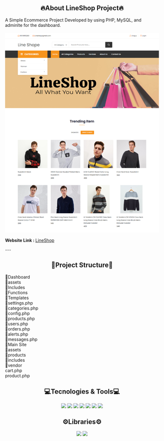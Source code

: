 # <h2 align="center">🔥About LineShop Project🔥</h2>
A Simple Ecommerce Project Developed by using PHP, MySQL, and adminlte for the dashboard.<br/><br/>
<img src="https://github.com/monaabdo88/LineShop/blob/main/screenshot.png"/>
<p><b>Website Link : </b><a href="http://lineshop.mona-abdo.com/">LineShop</a></p>
---
<h2 align="center">🔰Project Structure🔰</h2>
📁Dashboard<br>
 📁assets<br>
  📁Includes<br>
    📁Functions<br>
    📁Templates<br>
    📄settings.php<br>
    📄categories.php<br>
    📄config.php<br>
    📄products.php<br>
    📄users.php<br>
    📄orders.php<br>
    📄alerts.php<br>
    📄messages.php<br>
📁Main Site<br>
 📁assets<br>
 📁products<br>
 📁includes<br>
 📁vendor<br>
 cart.php<br>
 product.php<br>
  

<h2 align="center">💻Tecnologies & Tools💻</h2>
  <p align="center">
   <img src="https://img.shields.io/badge/Front--end-HTML-blue">
   <img src="https://img.shields.io/badge/Front--end-CSS-blue">
   <img src="https://img.shields.io/badge/Front--end-JAVASCRIPT-blue">
   <img src="https://img.shields.io/badge/Front--end-BootStrap-blue">
   <img src="https://img.shields.io/badge/Front--end-Jquery-blue">
   <img src="https://img.shields.io/badge/Back--end-PHP-blue">
   <img src="https://img.shields.io/badge/Back--end-MYSQL-blue">
  </p>

<h2 align="center">⚙️Libraries⚙️</h2>
<p align="center">
   <img src="https://img.shields.io/badge/notification-SweetAlertJs-blue">
   <img src="https://img.shields.io/badge/tables-Datatables-blue">
   
  </p>
